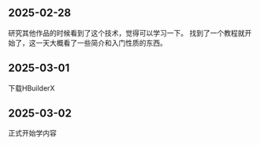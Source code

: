 ## 2025-02-28
研究其他作品的时候看到了这个技术，觉得可以学习一下。
找到了一个教程就开始了，这一天大概看了一些简介和入门性质的东西。
## 2025-03-01
下载HBuilderX
## 2025-03-02
正式开始学内容
